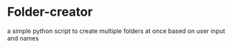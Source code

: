 # Folder-creator
a simple python script to create multiple folders at once based on user input and names
